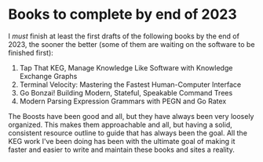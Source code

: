 # Books to complete by end of 2023

I *must* finish at least the first drafts of the following books by the end of 2023, the sooner the better (some of them are waiting on the software to be finished first):

1.  Tap That KEG, Manage Knowledge Like Software with Knowledge Exchange Graphs
2.  Terminal Velocity: Mastering the Fastest Human-Computer Interface
3.  Go Bonzai! Building Modern, Stateful, Speakable Command Trees
4.  Modern Parsing Expression Grammars with PEGN and Go Ratex

The Boosts have been good and all, but they have always been very loosely organized. This makes them approachable and all, but having a solid, consistent resource outline to guide that has always been the goal. All the KEG work I've been doing has been with the ultimate goal of making it faster and easier to write and maintain these books and sites a reality.

